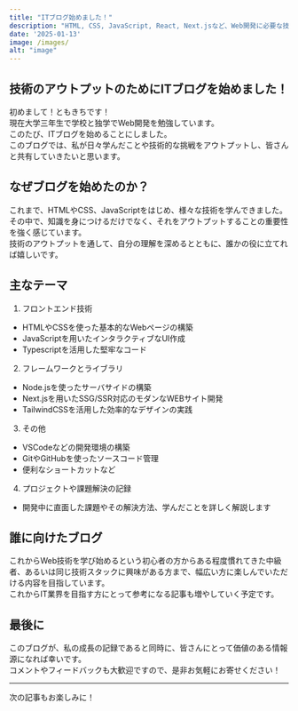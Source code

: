 ```yaml
---
title: "ITブログ始めました！"
description: "HTML, CSS, JavaScript, React, Next.jsなど、Web開発に必要な技術を解説するブログです。初心者から中級者まで、幅広い層の方の学習をサポートします。Web開発の基礎から実践まで、あなたのスキルアップを応援します。"
date: '2025-01-13'
image: /images/
alt: "image"
---
```


## 技術のアウトプットのためにITブログを始めました！

初めまして！ともきちです！  
現在大学三年生で学校と独学でWeb開発を勉強しています。  
このたび、ITブログを始めることにしました。  
このブログでは、私が日々学んだことや技術的な挑戦をアウトプットし、皆さんと共有していきたいと思います。  

## なぜブログを始めたのか？

これまで、HTMLやCSS、JavaScriptをはじめ、様々な技術を学んできました。その中で、知識を身につけるだけでなく、それをアウトプットすることの重要性を強く感じています。  
技術のアウトプットを通して、自分の理解を深めるとともに、誰かの役に立てれば嬉しいです。  

## 主なテーマ

1. フロントエンド技術
- HTMLやCSSを使った基本的なWebページの構築
- JavaScriptを用いたインタラクティブなUI作成
- Typescriptを活用した堅牢なコード

2. フレームワークとライブラリ
- Node.jsを使ったサーバサイドの構築
- Next.jsを用いたSSG/SSR対応のモダンなWEBサイト開発
- TailwindCSSを活用した効率的なデザインの実践

3. その他
- VSCodeなどの開発環境の構築
- GitやGitHubを使ったソースコード管理
- 便利なショートカットなど

4. プロジェクトや課題解決の記録
- 開発中に直面した課題やその解決方法、学んだことを詳しく解説します

## 誰に向けたブログ

これからWeb技術を学び始めるという初心者の方からある程度慣れてきた中級者、あるいは同じ技術スタックに興味がある方まで、幅広い方に楽しんでいただける内容を目指しています。  
これからIT業界を目指す方にとって参考になる記事も増やしていく予定です。  

## 最後に

このブログが、私の成長の記録であると同時に、皆さんにとって価値のある情報源になれば幸いです。  
コメントやフィードバックも大歓迎ですので、是非お気軽にお寄せください！  

---
次の記事もお楽しみに！
